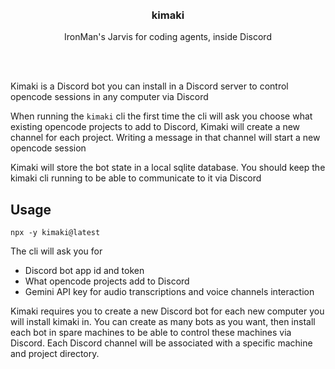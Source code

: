 <div align='center'>
    <br/>
    <br/>
    <h3>kimaki</h3>
    <p>IronMan's Jarvis for coding agents, inside Discord</p>
    <br/>
    <br/>
</div>

Kimaki is a Discord bot you can install in a Discord server to control opencode sessions in any computer via Discord

When running the `kimaki` cli the first time the cli will ask you choose what existing opencode projects to add to Discord, Kimaki will create a new channel for each project. Writing a message in that channel will start a new opencode session

Kimaki will store the bot state in a local sqlite database. You should keep the kimaki cli running to be able to communicate to it via Discord

## Usage

`npx -y kimaki@latest`

The cli will ask you for

- Discord bot app id and token
- What opencode projects add to Discord
- Gemini API key for audio transcriptions and voice channels interaction

Kimaki requires you to create a new Discord bot for each new computer you will install kimaki in. You can create as many bots as you want, then install each bot in spare machines to be able to control these machines via Discord. Each Discord channel will be associated with a specific machine and project directory.
